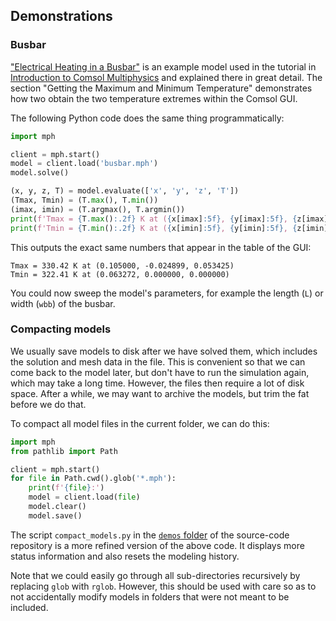 ﻿Demonstrations
--------------

### Busbar

["Electrical Heating in a Busbar"][busbar] is an example model used in the tutorial in [Introduction to Comsol Multiphysics][intro] and explained there in great detail. The section "Getting the Maximum and Minimum Temperature" demonstrates how two obtain the two temperature extremes within the Comsol GUI.

The following Python code does the same thing programmatically:
```python
import mph

client = mph.start()
model = client.load('busbar.mph')
model.solve()

(x, y, z, T) = model.evaluate(['x', 'y', 'z', 'T'])
(Tmax, Tmin) = (T.max(), T.min())
(imax, imin) = (T.argmax(), T.argmin())
print(f'Tmax = {T.max():.2f} K at ({x[imax]:5f}, {y[imax]:5f}, {z[imax]:5f})')
print(f'Tmin = {T.min():.2f} K at ({x[imin]:5f}, {y[imin]:5f}, {z[imin]:5f})')
```

This outputs the exact same numbers that appear in the table of the GUI:
```none
Tmax = 330.42 K at (0.105000, -0.024899, 0.053425)
Tmin = 322.41 K at (0.063272, 0.000000, 0.000000)
```

You could now sweep the model's parameters, for example the length (`L`) or width (`wbb`) of the busbar.


[busbar]: https://www.comsol.com/model/electrical-heating-in-a-busbar-10206
[intro]: https://www.comsol.com/documentation/IntroductionToCOMSOLMultiphysics.pdf


### Compacting models

We usually save models to disk after we have solved them, which includes the solution and mesh data in the file. This is convenient so that we can come back to the model later, but don't have to run the simulation again, which may take a long time. However, the files then require a lot of disk space. After a while, we may want to archive the models, but trim the fat before we do that.

To compact all model files in the current folder, we can do this:
```python
import mph
from pathlib import Path

client = mph.start()
for file in Path.cwd().glob('*.mph'):
    print(f'{file}:')
    model = client.load(file)
    model.clear()
    model.save()
```

The script `compact_models.py` in the [`demos` folder][demos] of the source-code repository is a more refined version of the above code. It displays more status information and also resets the modeling history.

Note that we could easily go through all sub-directories recursively by replacing `glob` with `rglob`. However, this should be used with care so as to not accidentally modify models in folders that were not meant to be included.


[demos]: https://github.com/John-Hennig/MPh/tree/master/demos
